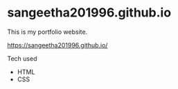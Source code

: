 # sangeetha201996.github.io
This is my portfolio website.

https://sangeetha201996.github.io/

Tech used 
- HTML
- CSS
